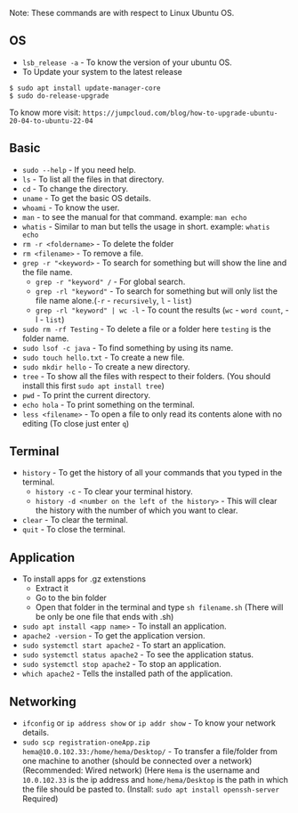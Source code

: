 Note: These commands are with respect to Linux Ubuntu OS.
## OS
* `lsb_release -a` - To know the version of your ubuntu OS.
* To Update your system to the latest release
```
$ sudo apt install update-manager-core
$ sudo do-release-upgrade
```
To know more visit: `https://jumpcloud.com/blog/how-to-upgrade-ubuntu-20-04-to-ubuntu-22-04`

## Basic
* `sudo --help` - If you need help.
* `ls` - To list all the files in that directory.
* `cd` - To change the directory.
* `uname` - To get the basic OS details.
* `whoami` - To know the user.
* `man` - to see the manual for that command. example: `man echo`
* `whatis` - Similar to man but tells the usage in short. example: `whatis echo`
* `rm -r <foldername>` - To delete the folder
* `rm <filename>` - To remove a file.
* `grep -r "<keyword>` - To search for something but will show the line and the file name.
  * `grep -r "keyword" /` - For global search.
  * `grep -rl "keyword"` - To search for something but will only list the file name alone.(`-r` - `recursively`, `l` - `list`)
  * `grep -rl "keyword" | wc -l` - To count the results (`wc` - `word count`, -l - `list`)
* `sudo rm -rf Testing` - To delete a file or a folder here `testing` is the folder name.
* `sudo lsof -c java` - To find something by using its name.
* `sudo touch hello.txt` - To create a new file.
* `sudo mkdir hello` - To create a new directory.
* `tree` - To show all the files with respect to their folders. (You should install this first `sudo apt install tree`)
* `pwd` - To print the current directory.
* `echo hola` - To print something on the terminal.
* `less <filename>` - To open a file to only read its contents alone with no editing (To close just enter `q`)
## Terminal
* `history` - To get the history of all your commands that you typed in the terminal.
   * `history -c` - To clear your terminal history.
   * `history -d <number on the left of the history>` - This will clear the history with the number of which you want to clear.
* `clear` - To clear the terminal.
* `quit` - To close the terminal.

## Application
* To install apps for .gz extenstions
    * Extract it
    * Go to the bin folder
    * Open that folder in the terminal and type `sh filename.sh` (There will be only be one file that ends with .sh)
* `sudo apt install <app name>` - To install an application.
* `apache2 -version` - To get the application version.
* `sudo systemctl start apache2` - To start an application.
* `sudo systemctl status apache2` - To see the application status.
* `sudo systemctl stop apache2` - To stop an application.
* `which apache2` - Tells the installed path of the application.

## Networking
* `ifconfig` or `ip address show` or `ip addr show` - To know your network details.
* `sudo scp registration-oneApp.zip hema@10.0.102.33:/home/hema/Desktop/` - To transfer a file/folder from one machine to another (should be connected over a network)(Recommended: Wired network) (Here `Hema` is the username and `10.0.102.33` is the ip address and `home/hema/Desktop` is the path in which the file should be pasted to. (Install: `sudo apt install openssh-server` Required)
